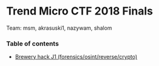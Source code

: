 # Trend Micro CTF 2018 Finals

Team: msm, akrasuski1, nazywam, shalom

### Table of contents

* [Brewery hack J1 (forensics/osint/reverse/crypto)](j1)